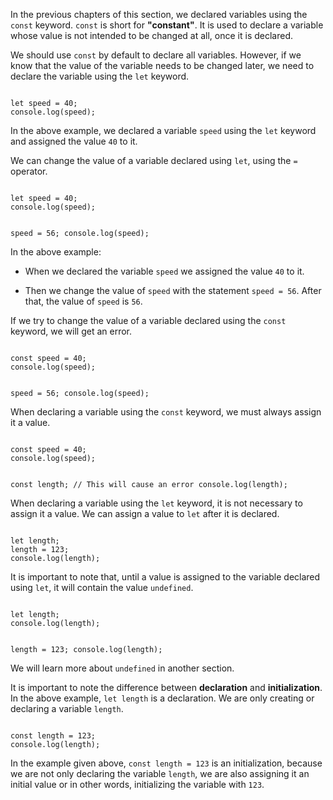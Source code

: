 In the previous chapters of this section,
we declared variables using
the `const` keyword.
`const` is short for **"constant"**.
It is used to declare a variable
whose value is not intended to
be changed at all,
once it is declared.

We should use `const` by default
to declare all variables.
However, if we know that
the value of the variable
needs to be changed later,
we need to declare the variable
using the `let` keyword.

<codeblock language="javascript" type="lesson">
<code>
let speed = 40;
console.log(speed);
</code>
</codeblock>

In the above example,
we declared a variable `speed`
using the `let` keyword
and
assigned the value `40` to it.

We can change the value
of a variable declared using `let`,
using the `=` operator.

<codeblock language="javascript" type="lesson">
<code>
let speed = 40;
console.log(speed);

speed = 56;
console.log(speed);
</code>
</codeblock>

In the above example:

- When we declared the variable `speed`
  we assigned the value `40` to it.

- Then we change the value of `speed`
  with the statement `speed = 56`.
  After that, the value of `speed` is `56`.

If we try to change
the value of a variable
declared using the `const` keyword,
we will get an error.

<codeblock language="javascript" type="lesson">
<code>
const speed = 40;
console.log(speed);

speed = 56;
console.log(speed);
</code>
</codeblock>

When declaring a variable
using the `const` keyword,
we must always assign it a value.

<codeblock language="javascript" type="lesson">
<code>
const speed = 40;
console.log(speed);

const length; // This will cause an error
console.log(length);
</code>
</codeblock>

When declaring a variable
using the `let` keyword,
it is not necessary
to assign it a value.
We can assign a value to `let`
after it is declared.

<codeblock language="javascript" type="lesson">
<code>
let length;
length = 123;
console.log(length);
</code>
</codeblock>

It is important to note that,
until a value is assigned
to the variable declared using `let`,
it will contain the value `undefined`.

<codeblock language="javascript" type="lesson">
<code>
let length;
console.log(length);

length = 123;
console.log(length);
</code>
</codeblock>

We will learn more about `undefined`
in another section.

It is important to note the difference
between **declaration** and **initialization**.
In the above example,
`let length` is a declaration.
We are only creating or declaring
a variable `length`.

<codeblock language="javascript" type="lesson">
<code>
const length = 123;
console.log(length);
</code>
</codeblock>

In the example given above,
`const length = 123`
is an initialization,
because we are not only
declaring the variable `length`,
we are also assigning it an initial value
or in other words,
initializing the variable with `123`.
